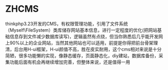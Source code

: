 # ZHCMS
thinkphp3.23开发的CMS，有权限管理功能，引用了文件系统（Myself\FileSystem）类库储存网站基本信息，进行一定程度的优化(把网站基础信息存到文件减少数据库读写)，逻辑虽然有点绕，但当你熟悉后几乎能开发网上90%以上的企业网站，当然其他网站也可以适用，前提是你得把前台骨架理清，后台用H-ui框架，H-ui颜值不高，胜在皮实耐用，这个cms相对来说是十分简陋，很多功能懒的实现，像静态缓存，页面静态化，diy建站，数据库备份，采集功能后面有机会再继续增加完善，但整体来说，还是值得一用
